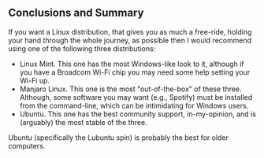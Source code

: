 ## Conclusions and Summary
If you want a Linux distribution, that gives you as much a free-ride, holding your hand through the whole journey, as possible then I would recommend using one of the following three distributions:

* Linux Mint. This one has the most Windows-like look to it, although if you have a Broadcom Wi-Fi chip you may need some help setting your Wi-Fi up.
* Manjaro Linux. This one is the most "out-of-the-box" of these three. Although, some software you may want (e.g., Spotify) must be installed from the command-line, which can be intimidating for Windows users.
* Ubuntu. This one has the best community support, in-my-opinion, and is (arguably) the most stable of the three.

Ubuntu (specifically the Lubuntu spin) is probably the best for older computers. 
